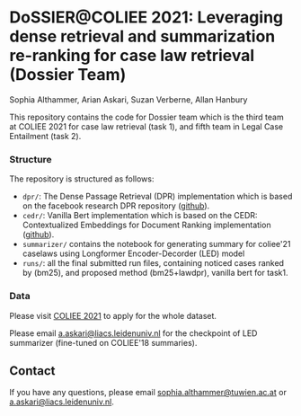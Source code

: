 # DoSSIER@COLIEE 2021: Leveraging dense retrieval and summarization re-ranking for case law retrieval (Dossier Team)
Sophia Althammer, Arian Askari, Suzan Verberne, Allan Hanbury

This repository contains the code for Dossier team which is the third team at COLIEE 2021 for case law retrieval (task 1), and fifth team in Legal Case Entailment (task 2).

### Structure

The repository is structured as follows:
- `dpr/`: The Dense Passage Retrieval (DPR) implementation which is based on the facebook research DPR repository \([github](https://github.com/facebookresearch/DPR)).
- `cedr/`: Vanilla Bert implementation which is based on the CEDR: Contextualized Embeddings for Document Ranking implementation \([github](https://github.com/Georgetown-IR-Lab/cedr)).
- `summarizer/` contains the notebook for generating summary for coliee'21 caselaws using Longformer Encoder-Decorder (LED) model
- `runs/`:  all the final submitted run files, containing noticed cases ranked by (bm25), and proposed method (bm25+lawdpr), vanilla bert for task1.

### Data
Please visit [COLIEE 2021](https://sites.ualberta.ca/~rabelo/COLIEE2021/) to apply for the whole dataset. 

Please email a.askari@liacs.leidenuniv.nl for the checkpoint of LED summarizer (fine-tuned on COLIEE'18 summaries). 

## Contact
If you have any questions, please email sophia.althammer@tuwien.ac.at or a.askari@liacs.leidenuniv.nl. 
